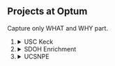 ## Projects at Optum

Capture only WHAT and WHY part.

1. <details>
    <summary>USC Keck</summary>

    1.	<details>
        <summary>Data Refresh</summary>
        
        1.  <details>
            <summary>Pull data from OADW</summary>
            </details>

        2.  <details>
            <summary>Generate derived tables</summary>
            </details>    

        </details>

    2.	<details>
        <summary>Report Types</summary>
        
        1.  <details>
            <summary>Master DB</summary>
            </details>

        2.  <details>
            <summary>Panel Reports</summary>
            </details>

        3.  <details>
            <summary>Women's Health</summary>
            </details> 

        4.  <details>
            <summary>Financial Model</summary>
            Total Spend, Total Member Months, Risk
            </details>     

        </details>
    - b
        - f
        - g
    - c
    - d
    - thisss   
    - a
    - b 
    </details>
2.  <details>
    <summary>SDOH Enrichment</summary>
    Basically, enrich the members' details by adding SDoH scores
    </details>


3.  <details>
    <summary>UCSNPE</summary>
    </details>


